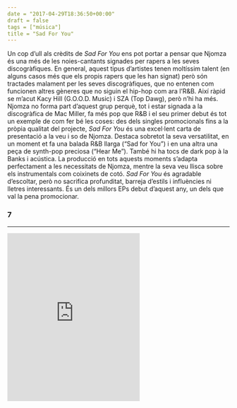 ```yaml
---
date = "2017-04-29T18:36:50+00:00"
draft = false
tags = ["música"]
title = "Sad For You"
---
```

<!-- more -->

Un cop d’ull als crèdits de _Sad For You_ ens pot portar a pensar que Njomza és una més de les noies-cantants signades per rapers a les seves discogràfiques. En general, aquest tipus d’artistes tenen moltíssim talent (en alguns casos més que els propis rapers que les han signat) però són tractades malament per les seves discogràfiques, que no entenen com funcionen altres gèneres que no siguin el hip-hop com ara l’R&B. Així ràpid se m’acut Kacy Hill (G.O.O.D. Music) i SZA (Top Dawg), però n’hi ha més. Njomza no forma part d’aquest grup perquè, tot i estar signada a la discogràfica de Mac Miller, fa més pop que R&B i el seu primer debut és tot un exemple de com fer bé les coses: des dels singles promocionals fins a la pròpia qualitat del projecte, _Sad For You_ és una excel·lent carta de presentació a la veu i so de Njomza. Destaca sobretot la seva versatilitat, en un moment et fa una balada R&B llarga (“Sad for You”) i en una altra una peça de synth-pop preciosa (“Hear Me”). També hi ha tocs de dark pop à la Banks i acústica. La producció en tots aquests moments s’adapta perfectament a les necessitats de Njomza, mentre la seva veu llisca sobre els instrumentals com coixinets de cotó. _Sad For You_ és agradable d’escoltar, però no sacrifica profunditat, barreja d’estils i influències ni lletres interessants. És un dels millors EPs debut d’aquest any, un dels que val la pena promocionar.

### 7

* * *

<iframe src="https://embed.spotify.com/?uri=spotify%3Aalbum%3A6MDLUnl7BOI4TkdCTnqzcE" width="300" height="380" frameborder="0" allowtransparency="true"></iframe>